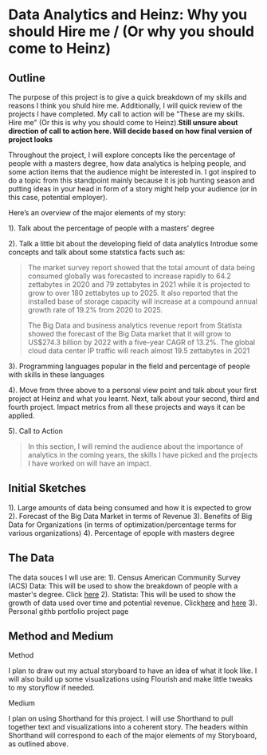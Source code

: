 # Data Analytics and Heinz: Why you should Hire me / (Or why you should come to Heinz)

## Outline
The purpose of this project is to give a quick breakdown of my skills and reasons I think you shuld hire me. Additionally, I will quick review of the projects I have completed. My call to action will be "These are my skills. Hire me" (Or this is why you should come to Heinz).**Still unsure about direction of call to action here. Will decide based on how final version of project looks** 

Throughout the project, I will explore concepts like the percentage of people with a masters degree, how data analytics is helping people, and some action items that the audience might be interested in. I got inspired to do a topic from this standpoint mainly because it is job hunting season and putting ideas in your head in form of a story might help your audience (or in this case, potential employer).

Here’s an overview of the major elements of my story:

1). Talk about the percentage of people with a masters' degree

2). Talk a little bit about the developing field of data analytics
  Introdue some concepts and talk about some statstica facts such as:
  > The market survey report showed that the total amount of data being consumed globally was forecasted to increase rapidly to 64.2 zettabytes in 2020 and 79 zettabytes in 2021 while it is projected to grow to over 180 zettabytes up to 2025. It also reported that the installed base of storage capacity will increase at a compound annual growth rate of 19.2% from 2020 to 2025.
  > 
  >The Big Data and business analytics revenue report from Statista showed the forecast of the Big Data market that it will grow to US$274.3 billion by 2022 with a five-year CAGR of 13.2%. The global cloud data center IP traffic will reach almost 19.5 zettabytes in 2021

3). Programming languages popular in the field and percentage of people with skills in these languages

4). Move from three above to a personal view point and talk about your first project at Heinz and what you learnt. Next, talk about your second, third and fourth project. Impact metrics from all these projects and ways it can be applied.

5). Call to Action
> In this section, I will remind the audience about the importance of analytics in the coming years, the skills I have picked and the projects I have worked on will have an impact.


## Initial Sketches
1). Large amounts of data being consumed and how it is expected to grow
2). Forecast of the Big Data Market in terms of Revenue
3). Benefits of Big Data for Organizations (in terms of optimization/percentage terms for various organizations)
4). Percentage of epople with masters degree

## The Data

The data souces I wll use are:
1). Census American Community Survey (ACS) Data: This will be used to show the breakdown of people with a master's degree. Click [here](https://www.census.gov/library/stories/2019/02/number-of-people-with-masters-and-phd-degrees-double-since-2000.html)
2). Statista: This will be used to show the growth of data used over time and potential revenue. Click[here](https://www.statista.com/statistics/871513/worldwide-data-created/) and [here](https://www.statista.com/statistics/551501/worldwide-big-data-business-analytics-revenue/)
3). Personal githb portfolio project page

## Method and Medium
Method

I plan to draw out my actual storyboard to have an idea of what it look like. I will also build up some visualizations using Flourish and make little tweaks to my storyflow if needed.

Medium

I plan on using Shorthand for this project. I will use Shorthand to pull together text and visualizations into a coherent story. The headers within Shorthand will correspond to each of the major elements of my Storyboard, as outlined above.


